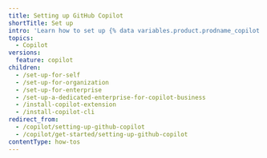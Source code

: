 ```yaml
---
title: Setting up GitHub Copilot
shortTitle: Set up
intro: 'Learn how to set up {% data variables.product.prodname_copilot %}.'
topics:
  - Copilot
versions:
  feature: copilot
children:
  - /set-up-for-self
  - /set-up-for-organization
  - /set-up-for-enterprise
  - /set-up-a-dedicated-enterprise-for-copilot-business
  - /install-copilot-extension
  - /install-copilot-cli
redirect_from:
  - /copilot/setting-up-github-copilot
  - /copilot/get-started/setting-up-github-copilot
contentType: how-tos
---
```

